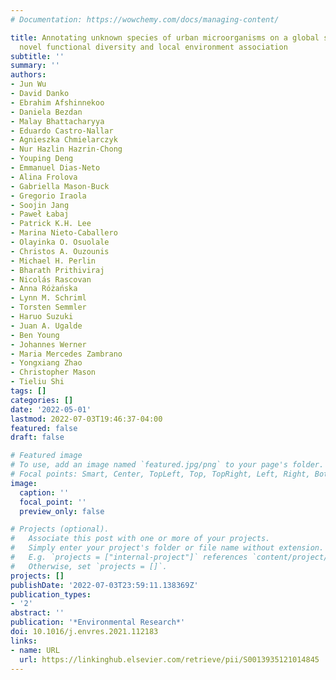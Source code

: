 ```yaml
---
# Documentation: https://wowchemy.com/docs/managing-content/

title: Annotating unknown species of urban microorganisms on a global scale unveils
  novel functional diversity and local environment association
subtitle: ''
summary: ''
authors:
- Jun Wu
- David Danko
- Ebrahim Afshinnekoo
- Daniela Bezdan
- Malay Bhattacharyya
- Eduardo Castro-Nallar
- Agnieszka Chmielarczyk
- Nur Hazlin Hazrin-Chong
- Youping Deng
- Emmanuel Dias-Neto
- Alina Frolova
- Gabriella Mason-Buck
- Gregorio Iraola
- Soojin Jang
- Paweł Łabaj
- Patrick K.H. Lee
- Marina Nieto-Caballero
- Olayinka O. Osuolale
- Christos A. Ouzounis
- Michael H. Perlin
- Bharath Prithiviraj
- Nicolás Rascovan
- Anna Różańska
- Lynn M. Schriml
- Torsten Semmler
- Haruo Suzuki
- Juan A. Ugalde
- Ben Young
- Johannes Werner
- Maria Mercedes Zambrano
- Yongxiang Zhao
- Christopher Mason
- Tieliu Shi
tags: []
categories: []
date: '2022-05-01'
lastmod: 2022-07-03T19:46:37-04:00
featured: false
draft: false

# Featured image
# To use, add an image named `featured.jpg/png` to your page's folder.
# Focal points: Smart, Center, TopLeft, Top, TopRight, Left, Right, BottomLeft, Bottom, BottomRight.
image:
  caption: ''
  focal_point: ''
  preview_only: false

# Projects (optional).
#   Associate this post with one or more of your projects.
#   Simply enter your project's folder or file name without extension.
#   E.g. `projects = ["internal-project"]` references `content/project/deep-learning/index.md`.
#   Otherwise, set `projects = []`.
projects: []
publishDate: '2022-07-03T23:59:11.138369Z'
publication_types:
- '2'
abstract: ''
publication: '*Environmental Research*'
doi: 10.1016/j.envres.2021.112183
links:
- name: URL
  url: https://linkinghub.elsevier.com/retrieve/pii/S0013935121014845
---
```

